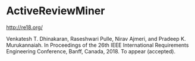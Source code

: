 # ActiveReviewMiner

http://re18.org/

Venkatesh T. Dhinakaran, Raseshwari Pulle, Nirav Ajmeri, and Pradeep K. Murukannaiah.
In Proceedings of the 26th IEEE International Requirements Engineering Conference, Banff, Canada, 2018. To appear (accepted).
